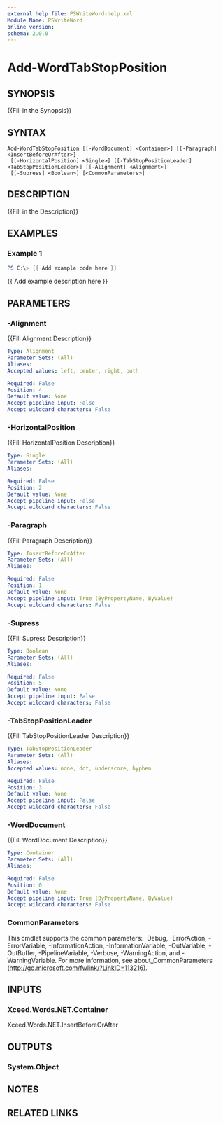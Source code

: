 ```yaml
---
external help file: PSWriteWord-help.xml
Module Name: PSWriteWord
online version:
schema: 2.0.0
---
```


# Add-WordTabStopPosition

## SYNOPSIS
{{Fill in the Synopsis}}

## SYNTAX

```
Add-WordTabStopPosition [[-WordDocument] <Container>] [[-Paragraph] <InsertBeforeOrAfter>]
 [[-HorizontalPosition] <Single>] [[-TabStopPositionLeader] <TabStopPositionLeader>] [[-Alignment] <Alignment>]
 [[-Supress] <Boolean>] [<CommonParameters>]
```

## DESCRIPTION
{{Fill in the Description}}

## EXAMPLES

### Example 1
```powershell
PS C:\> {{ Add example code here }}
```

{{ Add example description here }}

## PARAMETERS

### -Alignment
{{Fill Alignment Description}}

```yaml
Type: Alignment
Parameter Sets: (All)
Aliases:
Accepted values: left, center, right, both

Required: False
Position: 4
Default value: None
Accept pipeline input: False
Accept wildcard characters: False
```

### -HorizontalPosition
{{Fill HorizontalPosition Description}}

```yaml
Type: Single
Parameter Sets: (All)
Aliases:

Required: False
Position: 2
Default value: None
Accept pipeline input: False
Accept wildcard characters: False
```

### -Paragraph
{{Fill Paragraph Description}}

```yaml
Type: InsertBeforeOrAfter
Parameter Sets: (All)
Aliases:

Required: False
Position: 1
Default value: None
Accept pipeline input: True (ByPropertyName, ByValue)
Accept wildcard characters: False
```

### -Supress
{{Fill Supress Description}}

```yaml
Type: Boolean
Parameter Sets: (All)
Aliases:

Required: False
Position: 5
Default value: None
Accept pipeline input: False
Accept wildcard characters: False
```

### -TabStopPositionLeader
{{Fill TabStopPositionLeader Description}}

```yaml
Type: TabStopPositionLeader
Parameter Sets: (All)
Aliases:
Accepted values: none, dot, underscore, hyphen

Required: False
Position: 3
Default value: None
Accept pipeline input: False
Accept wildcard characters: False
```

### -WordDocument
{{Fill WordDocument Description}}

```yaml
Type: Container
Parameter Sets: (All)
Aliases:

Required: False
Position: 0
Default value: None
Accept pipeline input: True (ByPropertyName, ByValue)
Accept wildcard characters: False
```

### CommonParameters
This cmdlet supports the common parameters: -Debug, -ErrorAction, -ErrorVariable, -InformationAction, -InformationVariable, -OutVariable, -OutBuffer, -PipelineVariable, -Verbose, -WarningAction, and -WarningVariable. For more information, see about_CommonParameters (http://go.microsoft.com/fwlink/?LinkID=113216).

## INPUTS

### Xceed.Words.NET.Container
Xceed.Words.NET.InsertBeforeOrAfter

## OUTPUTS

### System.Object

## NOTES

## RELATED LINKS
